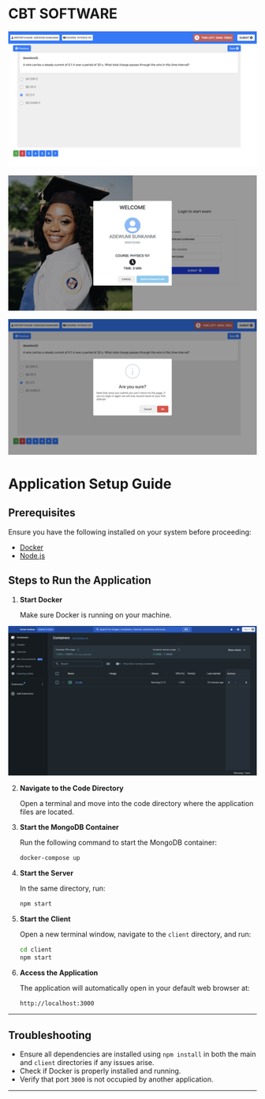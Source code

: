 # CBT SOFTWARE

<p align="center">
<img src="/docs/demo2.png">
</p>

<p align="center">
<img src="/docs/demo.png">
</p>

<p align="center">
<img src="/docs/demo3.png">
</p>

# Application Setup Guide

## Prerequisites

Ensure you have the following installed on your system before proceeding:

- [Docker](https://www.docker.com/)
- [Node.js](https://nodejs.org/)

## Steps to Run the Application

1. **Start Docker**

   Make sure Docker is running on your machine.

<p align="center">
<img src="/docs/demo4.png">
</p>


2. **Navigate to the Code Directory**

   Open a terminal and move into the code directory where the application files are located.

3. **Start the MongoDB Container**

   Run the following command to start the MongoDB container:

   ```bash
   docker-compose up
   ```

4. **Start the Server**

   In the same directory, run:

   ```bash
   npm start
   ```

5. **Start the Client**

   Open a new terminal window, navigate to the `client` directory, and run:

   ```bash
   cd client
   npm start
   ```

6. **Access the Application**

   The application will automatically open in your default web browser at:

   ```
   http://localhost:3000
   ```

---

## Troubleshooting

- Ensure all dependencies are installed using `npm install` in both the main and `client` directories if any issues arise.
- Check if Docker is properly installed and running.
- Verify that port `3000` is not occupied by another application.

---




